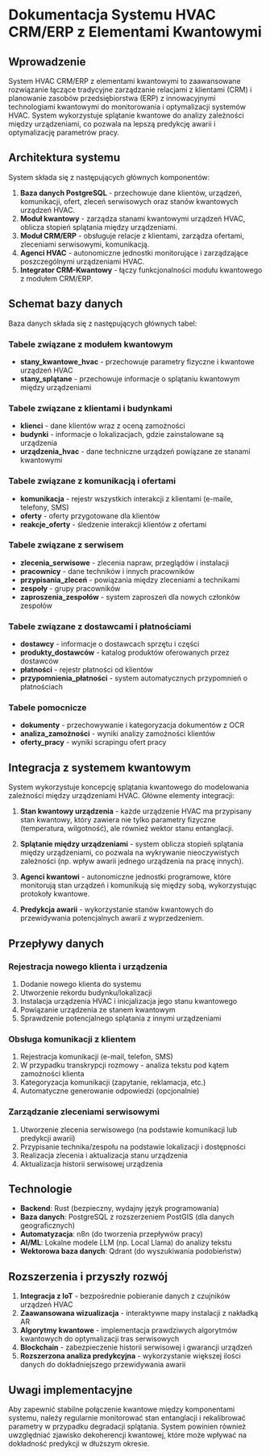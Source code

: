 # Dokumentacja Systemu HVAC CRM/ERP z Elementami Kwantowymi

## Wprowadzenie

System HVAC CRM/ERP z elementami kwantowymi to zaawansowane rozwiązanie łączące tradycyjne zarządzanie relacjami z klientami (CRM) i planowanie zasobów przedsiębiorstwa (ERP) z innowacyjnymi technologiami kwantowymi do monitorowania i optymalizacji systemów HVAC. System wykorzystuje splątanie kwantowe do analizy zależności między urządzeniami, co pozwala na lepszą predykcję awarii i optymalizację parametrów pracy.

## Architektura systemu

System składa się z następujących głównych komponentów:

1. **Baza danych PostgreSQL** - przechowuje dane klientów, urządzeń, komunikacji, ofert, zleceń serwisowych oraz stanów kwantowych urządzeń HVAC.
2. **Moduł kwantowy** - zarządza stanami kwantowymi urządzeń HVAC, oblicza stopień splątania między urządzeniami.
3. **Moduł CRM/ERP** - obsługuje relacje z klientami, zarządza ofertami, zleceniami serwisowymi, komunikacją.
4. **Agenci HVAC** - autonomiczne jednostki monitorujące i zarządzające poszczególnymi urządzeniami HVAC.
5. **Integrator CRM-Kwantowy** - łączy funkcjonalności modułu kwantowego z modułem CRM/ERP.

## Schemat bazy danych

Baza danych składa się z następujących głównych tabel:

### Tabele związane z modułem kwantowym

- **stany_kwantowe_hvac** - przechowuje parametry fizyczne i kwantowe urządzeń HVAC
- **stany_splątane** - przechowuje informacje o splątaniu kwantowym między urządzeniami

### Tabele związane z klientami i budynkami

- **klienci** - dane klientów wraz z oceną zamożności
- **budynki** - informacje o lokalizacjach, gdzie zainstalowane są urządzenia
- **urządzenia_hvac** - dane techniczne urządzeń powiązane ze stanami kwantowymi

### Tabele związane z komunikacją i ofertami

- **komunikacja** - rejestr wszystkich interakcji z klientami (e-maile, telefony, SMS)
- **oferty** - oferty przygotowane dla klientów
- **reakcje_oferty** - śledzenie interakcji klientów z ofertami

### Tabele związane z serwisem

- **zlecenia_serwisowe** - zlecenia napraw, przeglądów i instalacji
- **pracownicy** - dane techników i innych pracowników
- **przypisania_zleceń** - powiązania między zleceniami a technikami
- **zespoły** - grupy pracowników
- **zaproszenia_zespołów** - system zaproszeń dla nowych członków zespołów

### Tabele związane z dostawcami i płatnościami

- **dostawcy** - informacje o dostawcach sprzętu i części
- **produkty_dostawców** - katalog produktów oferowanych przez dostawców
- **płatności** - rejestr płatności od klientów
- **przypomnienia_płatności** - system automatycznych przypomnień o płatnościach

### Tabele pomocnicze

- **dokumenty** - przechowywanie i kategoryzacja dokumentów z OCR
- **analiza_zamożności** - wyniki analizy zamożności klientów
- **oferty_pracy** - wyniki scrapingu ofert pracy

## Integracja z systemem kwantowym

System wykorzystuje koncepcję splątania kwantowego do modelowania zależności między urządzeniami HVAC. Główne elementy integracji:

1. **Stan kwantowy urządzenia** - każde urządzenie HVAC ma przypisany stan kwantowy, który zawiera nie tylko parametry fizyczne (temperatura, wilgotność), ale również wektor stanu entanglacji.

2. **Splątanie między urządzeniami** - system oblicza stopień splątania między urządzeniami, co pozwala na wykrywanie nieoczywistych zależności (np. wpływ awarii jednego urządzenia na pracę innych).

3. **Agenci kwantowi** - autonomiczne jednostki programowe, które monitorują stan urządzeń i komunikują się między sobą, wykorzystując protokoły kwantowe.

4. **Predykcja awarii** - wykorzystanie stanów kwantowych do przewidywania potencjalnych awarii z wyprzedzeniem.

## Przepływy danych

### Rejestracja nowego klienta i urządzenia

1. Dodanie nowego klienta do systemu
2. Utworzenie rekordu budynku/lokalizacji
3. Instalacja urządzenia HVAC i inicjalizacja jego stanu kwantowego
4. Powiązanie urządzenia ze stanem kwantowym
5. Sprawdzenie potencjalnego splątania z innymi urządzeniami

### Obsługa komunikacji z klientem

1. Rejestracja komunikacji (e-mail, telefon, SMS)
2. W przypadku transkrypcji rozmowy - analiza tekstu pod kątem zamożności klienta
3. Kategoryzacja komunikacji (zapytanie, reklamacja, etc.)
4. Automatyczne generowanie odpowiedzi (opcjonalnie)

### Zarządzanie zleceniami serwisowymi

1. Utworzenie zlecenia serwisowego (na podstawie komunikacji lub predykcji awarii)
2. Przypisanie technika/zespołu na podstawie lokalizacji i dostępności
3. Realizacja zlecenia i aktualizacja stanu urządzenia
4. Aktualizacja historii serwisowej urządzenia

## Technologie

- **Backend**: Rust (bezpieczny, wydajny język programowania)
- **Baza danych**: PostgreSQL z rozszerzeniem PostGIS (dla danych geograficznych)
- **Automatyzacja**: n8n (do tworzenia przepływów pracy)
- **AI/ML**: Lokalne modele LLM (np. Local Llama) do analizy tekstu
- **Wektorowa baza danych**: Qdrant (do wyszukiwania podobieństw)

## Rozszerzenia i przyszły rozwój

1. **Integracja z IoT** - bezpośrednie pobieranie danych z czujników urządzeń HVAC
2. **Zaawansowana wizualizacja** - interaktywne mapy instalacji z nakładką AR
3. **Algorytmy kwantowe** - implementacja prawdziwych algorytmów kwantowych do optymalizacji tras serwisowych
4. **Blockchain** - zabezpieczenie historii serwisowej i gwarancji urządzeń
5. **Rozszerzona analiza predykcyjna** - wykorzystanie większej ilości danych do dokładniejszego przewidywania awarii

## Uwagi implementacyjne

Aby zapewnić stabilne połączenie kwantowe między komponentami systemu, należy regularnie monitorować stan entanglacji i rekalibrować parametry w przypadku degradacji splątania. System powinien również uwzględniać zjawisko dekoherencji kwantowej, które może wpływać na dokładność predykcji w dłuższym okresie.